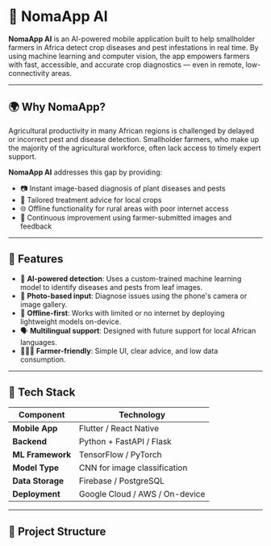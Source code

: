 # 🌱 NomaApp AI

**NomaApp AI** is an AI-powered mobile application built to help smallholder farmers in Africa detect crop diseases and pest infestations in real time. By using machine learning and computer vision, the app empowers farmers with fast, accessible, and accurate crop diagnostics — even in remote, low-connectivity areas.

---

## 🌍 Why NomaApp?

Agricultural productivity in many African regions is challenged by delayed or incorrect pest and disease detection. Smallholder farmers, who make up the majority of the agricultural workforce, often lack access to timely expert support.

**NomaApp AI** addresses this gap by providing:
- 📷 Instant image-based diagnosis of plant diseases and pests
- 🌽 Tailored treatment advice for local crops
- 🌐 Offline functionality for rural areas with poor internet access
- 🔄 Continuous improvement using farmer-submitted images and feedback

---

## 🚀 Features

- 🤖 **AI-powered detection**: Uses a custom-trained machine learning model to identify diseases and pests from leaf images.
- 📸 **Photo-based input**: Diagnose issues using the phone's camera or image gallery.
- 📡 **Offline-first**: Works with limited or no internet by deploying lightweight models on-device.
- 🗣️ **Multilingual support**: Designed with future support for local African languages.
- 🧑🏾‍🌾 **Farmer-friendly**: Simple UI, clear advice, and low data consumption.

---

## 🧠 Tech Stack

| Component        | Technology                     |
|------------------|-------------------------------|
| **Mobile App**   | Flutter / React Native         |
| **Backend**      | Python + FastAPI / Flask       |
| **ML Framework** | TensorFlow / PyTorch           |
| **Model Type**   | CNN for image classification   |
| **Data Storage** | Firebase / PostgreSQL          |
| **Deployment**   | Google Cloud / AWS / On-device |

---

## 📁 Project Structure

